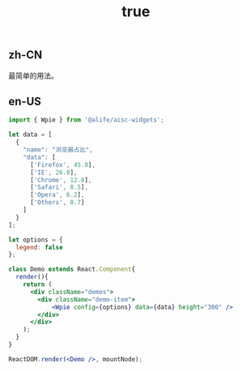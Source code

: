 ﻿---
order: 1
title:
  zh-CN: 无图例
  en-US: NoLegend
---

## zh-CN

最简单的用法。

## en-US


````jsx
import { Wpie } from '@alife/aisc-widgets';

let data = [
  {
    "name": "浏览器占比",
    "data": [
      ['Firefox', 45.0],
      ['IE', 26.8],
      ['Chrome', 12.8],
      ['Safari', 8.5],
      ['Opera', 6.2],
      ['Others', 0.7]
    ]
  }
];

let options = {
  legend: false
};

class Demo extends React.Component{
  render(){
    return (
      <div className="demos">
        <div className="demo-item">
            <Wpie config={options} data={data} height="300" />
        </div>
      </div>
    );
  }
}

ReactDOM.render(<Demo />, mountNode);
````
